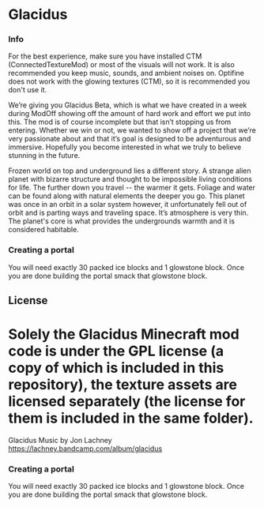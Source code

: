# Glacidus

### Info
For the best experience, make sure you have installed CTM (ConnectedTextureMod) or most of the visuals will not work. It is also recommended you keep music, sounds, and ambient noises on. Optifine does not work with the glowing textures (CTM), so it is recommended you don't use it.

We’re giving you Glacidus Beta, which is what we have created in a week during ModOff showing off the amount of hard work and effort we put into this. The mod is of course incomplete but that isn’t stopping us from entering. Whether we win or not, we wanted to show off a project that we’re very passionate about and that it’s goal is designed to be adventurous and immersive. Hopefully you become interested in what we truly to believe stunning in the future.

Frozen world on top and underground lies a different story. A strange alien planet with bizarre structure and thought to be impossible living conditions for life. The further down you travel -- the warmer it gets. Foliage and water can be found along with natural elements the deeper you go. This planet was once in an orbit in a solar system however, it unfortunately fell out of orbit and is parting ways and traveling space. It’s atmosphere is very thin. The planet's core is what provides the undergrounds warmth and it is considered habitable.

### Creating a portal

You will need exactly 30 packed ice blocks and 1 glowstone block. Once you are done building the portal smack that glowstone block.

## License

Solely the Glacidus Minecraft mod code is under the GPL license (a copy of which is included in this repository), the texture assets are licensed separately (the license for them is included in the same folder).
=======
Glacidus Music by Jon Lachney
https://lachney.bandcamp.com/album/glacidus
 
### Creating a portal
You will need exactly 30 packed ice blocks and 1 glowstone block. Once you are done building the portal smack that glowstone block.